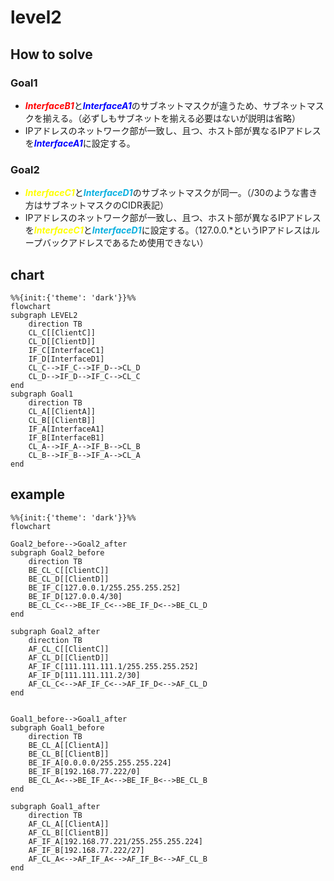 # level2

## How to solve
### Goal1
* <font color="red">***InterfaceB1***</font>と<font color="blue">***InterfaceA1***</font>のサブネットマスクが違うため、サブネットマスクを揃える。（必ずしもサブネットを揃える必要はないが説明は省略）
* IPアドレスのネットワーク部が一致し、且つ、ホスト部が異なるIPアドレスを<font color="blue">***InterfaceA1***</font>に設定する。

### Goal2
* <font color="yellow">***InterfaceC1***</font>と<font color="skayblue">***InterfaceD1***</font>のサブネットマスクが同一。（/30のような書き方はサブネットマスクのCIDR表記）
* IPアドレスのネットワーク部が一致し、且つ、ホスト部が異なるIPアドレスを<font color="yellow">***InterfaceC1***</font>と<font color="skayblue">***InterfaceD1***</font>に設定する。（127.0.0.*というIPアドレスはループバックアドレスであるため使用できない）

## chart
```mermaid
%%{init:{'theme': 'dark'}}%%
flowchart
subgraph LEVEL2
    direction TB
    CL_C[[ClientC]]
    CL_D[[ClientD]]
    IF_C[InterfaceC1]
    IF_D[InterfaceD1]
    CL_C-->IF_C-->IF_D-->CL_D
    CL_D-->IF_D-->IF_C-->CL_C
end
subgraph Goal1
    direction TB
    CL_A[[ClientA]]
    CL_B[[ClientB]]
    IF_A[InterfaceA1]
    IF_B[InterfaceB1]
    CL_A-->IF_A-->IF_B-->CL_B
    CL_B-->IF_B-->IF_A-->CL_A
end
```

## example
```mermaid
%%{init:{'theme': 'dark'}}%%
flowchart

Goal2_before-->Goal2_after
subgraph Goal2_before
    direction TB
    BE_CL_C[[ClientC]]
    BE_CL_D[[ClientD]]
    BE_IF_C[127.0.0.1/255.255.255.252]
    BE_IF_D[127.0.0.4/30]
    BE_CL_C<-->BE_IF_C<-->BE_IF_D<-->BE_CL_D
end

subgraph Goal2_after
    direction TB
    AF_CL_C[[ClientC]]
    AF_CL_D[[ClientD]]
    AF_IF_C[111.111.111.1/255.255.255.252]
    AF_IF_D[111.111.111.2/30]
    AF_CL_C<-->AF_IF_C<-->AF_IF_D<-->AF_CL_D
end


Goal1_before-->Goal1_after
subgraph Goal1_before
    direction TB
    BE_CL_A[[ClientA]]
    BE_CL_B[[ClientB]]
    BE_IF_A[0.0.0.0/255.255.255.224]
    BE_IF_B[192.168.77.222/0]
    BE_CL_A<-->BE_IF_A<-->BE_IF_B<-->BE_CL_B
end

subgraph Goal1_after
    direction TB
    AF_CL_A[[ClientA]]
    AF_CL_B[[ClientB]]
    AF_IF_A[192.168.77.221/255.255.255.224]
    AF_IF_B[192.168.77.222/27]
    AF_CL_A<-->AF_IF_A<-->AF_IF_B<-->AF_CL_B
end
```
